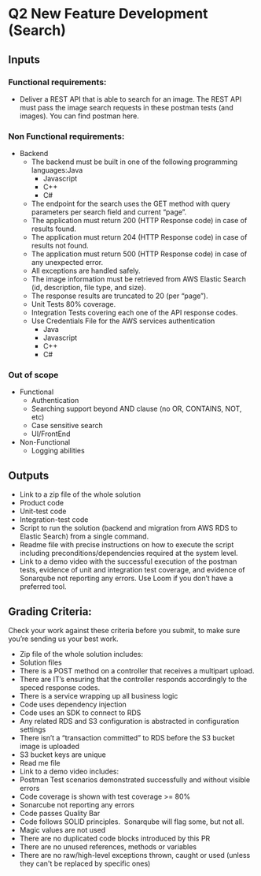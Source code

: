 # Q2 New Feature Development (Search)

## Inputs

### Functional requirements:

- Deliver a REST API that is able to search for an image. The REST API must pass the image search requests in these postman tests (and images). You can find postman here.

### Non Functional requirements:

- Backend
  - The backend must be built in one of the following programming languages:Java
    - Javascript
    - C++
    - C#
  - The endpoint for the search uses the GET method with query parameters per search field and current “page”.
  - The application must return 200 (HTTP Response code) in case of results found.
  - The application must return 204 (HTTP Response code) in case of results not found.
  - The application must return 500 (HTTP Response code) in case of any unexpected error.
  - All exceptions are handled safely.
  - The image information must be retrieved from AWS Elastic Search (id, description, file type, and size).
  - The response results are truncated to 20 (per “page”).
  - Unit Tests 80% coverage.
  - Integration Tests covering each one of the API response codes.
  - Use Credentials File for the AWS services authentication
    - Java
    - Javascript
    - C++
    - C#

### Out of scope

- Functional
  - Authentication
  - Searching support beyond AND clause (no OR, CONTAINS, NOT, etc)
  - Case sensitive search
  - UI/FrontEnd
- Non-Functional
  - Logging abilities

## Outputs

- Link to a zip file of the whole solution
- Product code
- Unit-test code
- Integration-test code
- Script to run the solution (backend and migration from AWS RDS to Elastic Search) from a single command.
- Readme file with precise instructions on how to execute the script including preconditions/dependencies required at the system level.
- Link to a demo video with the successful execution of the postman tests, evidence of unit and integration test coverage, and evidence of Sonarqube not reporting any errors. Use Loom if you don’t have a preferred tool.

## Grading Criteria: 

Check your work against these criteria before you submit, to make sure you’re sending us your best work.

- Zip file of the whole solution includes:
- Solution files
- There is a POST method on a controller that receives a multipart upload.
- There are IT’s ensuring that the controller responds accordingly to the speced response codes.
- There is a service wrapping up all business logic
- Code uses dependency injection
- Code uses an SDK to connect to RDS
- Any related RDS and S3 configuration is abstracted in configuration settings
- There isn’t a “transaction committed” to RDS before the S3 bucket image is uploaded
- S3 bucket keys are unique
- Read me file
- Link to a demo video includes:
- Postman Test scenarios demonstrated successfully and without visible errors
- Code coverage is shown with test coverage >= 80%
- Sonarcube not reporting any errors
- Code passes Quality Bar
- Code follows SOLID principles.  Sonarqube will flag some, but not all.
- Magic values are not used
- There are no duplicated code blocks introduced by this PR
- There are no unused references, methods or variables
- There are no raw/high-level exceptions thrown, caught or used (unless they can't be replaced by specific ones)
